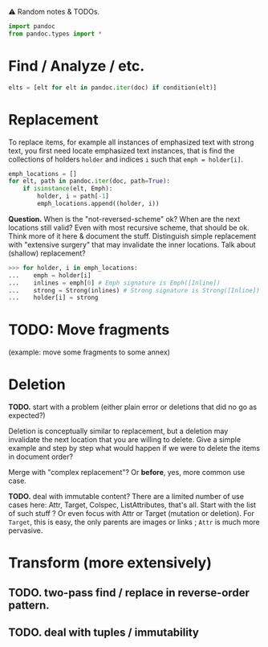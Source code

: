 
⚠️ Random notes & TODOs.

```python
import pandoc
from pandoc.types import *
```

# Find / Analyze / etc.

```python
elts = [elt for elt in pandoc.iter(doc) if condition(elt)]
```

# Replacement

To replace items, for example all instances of emphasized text with strong text,
you first need locate emphasized text instances, that is find the collections
of holders `holder` and indices `i` such that `emph = holder[i]`.

```python
emph_locations = []
for elt, path in pandoc.iter(doc, path=True):
    if isinstance(elt, Emph):
        holder, i = path[-1]
        emph_locations.append((holder, i))
```

**Question.** When is the "not-reversed-scheme" ok? When are the next locations
still valid? Even with most recursive scheme, that should be ok. Think more of
it here & document the stuff. Distinguish simple replacement with "extensive
surgery" that may invalidate the inner locations. Talk about (shallow) replacement?

```python
>>> for holder, i in emph_locations:
...    emph = holder[i] 
...    inlines = emph[0] # Emph signature is Emph([Inline])
...    strong = Strong(inlines) # Strong signature is Strong([Inline])
...    holder[i] = strong
```

# TODO: Move fragments

(example: move some fragments to some annex)

# Deletion

**TODO.** start with a problem (either plain error or deletions that did no
go as expected?)

Deletion is conceptually similar to replacement, but a deletion may invalidate 
the next location that you are willing to delete. Give a simple example and
step by step what would happen if we were to delete the items in document 
order?

Merge with "complex replacement"? Or **before**, yes, more common use case.

**TODO.** deal with immutable content? There are a limited number of use cases
here: Attr, Target, Colspec, ListAttributes, that's all. Start with the
list of such stuff ? Or even focus with Attr or Target (mutation or deletion).
For `Target`, this is easy, the only parents are images or links ; `Attr` is 
much more pervasive.



# Transform (more extensively)



## TODO. two-pass find / replace in reverse-order pattern.



## TODO. deal with tuples / immutability